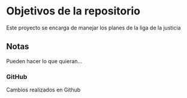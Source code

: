 # Objetivos de la repositorio

Este proyecto se encarga de manejar los planes de la liga de la justicia


## Notas
Pueden hacer lo que quieran...

### GitHub 

Cambios realizados en Github
